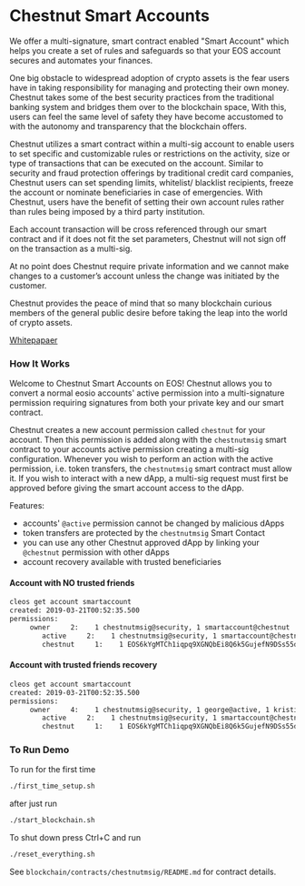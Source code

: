 # Chestnut Smart Accounts

We offer a multi-signature, smart contract enabled "Smart Account" which helps you create a set of rules and safeguards so that your EOS account secures and automates your finances.

One big obstacle to widespread adoption of crypto assets is the fear users have in taking responsibility for managing and protecting their own money. Chestnut takes some of the best security practices from the traditional banking system and bridges them over to the blockchain space, With this, users can feel the same level of safety they have become accustomed to with the autonomy and transparency that the blockchain offers.

Chestnut utilizes a smart contract within a multi-sig account to enable users to set specific and customizable rules or restrictions on the activity, size or type of transactions that can be executed on the account.  Similar to security and fraud protection offerings by traditional credit card companies, Chestnut users can set spending limits, whitelist/ blacklist recipients, freeze the account or nominate beneficiaries in case of emergencies. With Chestnut, users have the benefit of setting their own account rules rather than rules being imposed by a third party institution.

Each account transaction will be cross referenced through our smart contract and if it does not fit the set parameters, Chestnut will not sign off on the transaction as a multi-sig.

At no point does Chestnut require private information and we cannot make changes to a customer’s account unless the change was initiated by the customer.

Chestnut provides the peace of mind that so many blockchain curious members of the general public desire before taking the leap into the world of crypto assets.

[Whitepapaer](https://docs.google.com/document/d/1bRbEOm5x5drNrUycpVFmpCc2OTKezwUYf53YufhiAxA/edit?usp=sharing)

### How It Works

Welcome to Chestnut Smart Accounts on EOS!
Chestnut allows you to convert a normal eosio accounts' active permission into a multi-signature permission requiring signatures from both your private key and our smart contract.

Chestnut creates a new account permission called `chestnut` for your account.  Then this permission is added along with the `chestnutmsig` smart contract to your accounts active permission creating a multi-sig configuration.  Whenever you wish to perform an action with the active permission, i.e. token transfers, the `chestnutmsig` smart contract must allow it.  If you wish to interact with a new dApp, a multi-sig request must first be approved before giving the smart account access to the dApp.

Features:
* accounts' `@active` permission cannot be changed by malicious dApps
* token transfers are protected by the `chestnutmsig` Smart Contact
* you can use any other Chestnut approved dApp by linking your `@chestnut` permission with other dApps
* account recovery available with trusted beneficiaries


#### Account with NO trusted friends
```bash
cleos get account smartaccount
created: 2019-03-21T00:52:35.500
permissions: 
     owner     2:    1 chestnutmsig@security, 1 smartaccount@chestnut
        active     2:    1 chestnutmsig@security, 1 smartaccount@chestnut
        chestnut     1:    1 EOS6kYgMTCh1iqpq9XGNQbEi8Q6k5GujefN9DSs55dcjVyFAq7B6b
```

#### Account with trusted friends recovery
```bash
cleos get account smartaccount
created: 2019-03-21T00:52:35.500
permissions: 
     owner     4:    1 chestnutmsig@security, 1 george@active, 1 kristina@active, 3 smartaccount@chestnut #, 2 wait time three days
        active     2:    1 chestnutmsig@security, 1 smartaccount@chestnut
        chestnut     1:    1 EOS6kYgMTCh1iqpq9XGNQbEi8Q6k5GujefN9DSs55dcjVyFAq7B6b
```



### To Run Demo

To run for the first time
```bash
./first_time_setup.sh
```

after just run

```bash
./start_blockchain.sh
```

To shut down press Ctrl+C and run

```bash
./reset_everything.sh
```


See `blockchain/contracts/chestnutmsig/README.md` for contract details.
